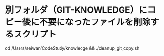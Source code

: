 # 別フォルダ（GIT-KNOWLEDGE）にコピー後に不要になったファイルを削除するスクリプト
cd /Users/seiwan/CodeStudy/knowledge && ./cleanup_git_copy.sh